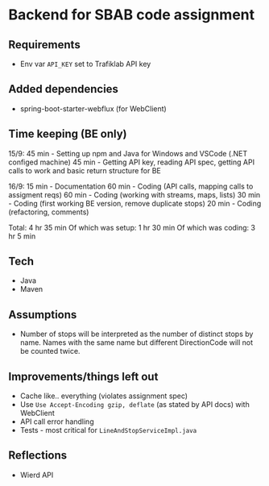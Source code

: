 # Backend for SBAB code assignment

## Requirements
* Env var `API_KEY` set to Trafiklab API key

## Added dependencies
* spring-boot-starter-webflux (for WebClient)

## Time keeping (BE only)
15/9:
45 min - Setting up npm and Java for Windows and VSCode (.NET configed machine)
45 min - Getting API key, reading API spec, getting API calls to work and basic return structure for BE

16/9:
15 min - Documentation
60 min - Coding (API calls, mapping calls to assigment reqs)
60 min - Coding (working with streams, maps, lists)
30 min - Coding (first working BE version, remove duplicate stops)
20 min - Coding (refactoring, comments)

Total: 4 hr 35 min
Of which was setup: 1 hr 30 min
Of which was coding: 3 hr 5 min

## Tech
* Java
* Maven

## Assumptions
* Number of stops will be interpreted as the number of distinct stops by name. Names with the same name but different DirectionCode will not be counted twice.

## Improvements/things left out
* Cache like.. everything (violates assignment spec)
* Use `Use Accept-Encoding gzip, deflate` (as stated by API docs) with WebClient
* API call error handling
* Tests - most critical for `LineAndStopServiceImpl.java`

## Reflections
* Wierd API
